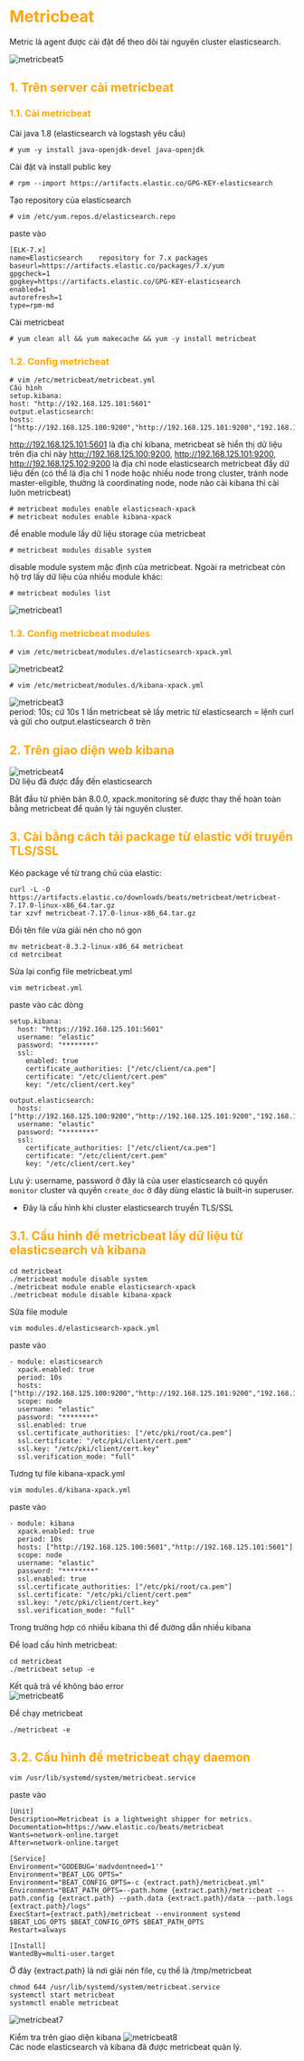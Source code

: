 <h1 style="color:orange">Metricbeat</h1>
Metric là agent được cài đặt để theo dõi tài nguyên cluster elasticsearch.

![metricbeat5](../img/metricbeat5.png)<br>
<h2 style="color:orange">1. Trên server cài metricbeat</h2>
<h3 style="color:orange">1.1. Cài metricbeat</h3>
Cài java 1.8 (elasticsearch và logstash yêu cầu)

    # yum -y install java-openjdk-devel java-openjdk
Cài đặt và install public key

    # rpm --import https://artifacts.elastic.co/GPG-KEY-elasticsearch
Tạo repository của elasticsearch

    # vim /etc/yum.repos.d/elasticsearch.repo
paste vào

    [ELK-7.x]
    name=Elasticsearch    repository for 7.x packages
    baseurl=https://artifacts.elastic.co/packages/7.x/yum
    gpgcheck=1
    gpgkey=https://artifacts.elastic.co/GPG-KEY-elasticsearch
    enabled=1
    autorefresh=1
    type=rpm-md
Cài metricbeat

    # yum clean all && yum makecache && yum -y install metricbeat
<h3 style="color:orange">1.2. Config metricbeat</h3>

    # vim /etc/metricbeat/metricbeat.yml
    Cấu hình
    setup.kibana:
    host: "http://192.168.125.101:5601"
    output.elasticsearch:
    hosts: ["http://192.168.125.100:9200","http://192.168.125.101:9200","192.168.125.102"]
http://192.168.125.101:5601 là địa chỉ kibana, metricbeat sẽ hiển thị dữ liệu trên địa chỉ này
http://192.168.125.100:9200, http://192.168.125.101:9200, http://192.168.125.102:9200 là địa chỉ node elasticsearch metricbeat đẩy dữ liệu đến (có thể là địa chỉ 1 node hoặc nhiều node trong cluster, tránh node master-eligible, thường là coordinating node, node nào cài kibana thì cài luôn metricbeat)

    # metricbeat modules enable elasticseach-xpack
    # metricbeat modules enable kibana-xpack
để enable module lấy dữ liệu storage của metricbeat
    
    # metricbeat modules disable system
disable module system mặc định của metricbeat. Ngoài ra metricbeat còn hộ trợ lấy dữ liệu của nhiều module khác:

    # metricbeat modules list
![metricbeat1](../img/metricbeat1.png)<br>
<h3 style="color:orange">1.3. Config metricbeat modules</h3>
    
    # vim /etc/metricbeat/modules.d/elasticsearch-xpack.yml
![metricbeat2](../img/metricbeat2.png)<br>

    # vim /etc/metricbeat/modules.d/kibana-xpack.yml
![metricbeat3](../img/metricbeat3.png)<br>
period: 10s; cứ 10s 1 lần metricbeat sẽ lấy metric từ elasticsearch = lệnh curl và gửi cho output.elasticsearch ở trên
<h2 style="color:orange">2. Trên giao diện web kibana</h2>

![metricbeat4](../img/metricbeat4.png)<br>
Dữ liệu đã được đẩy đến elasticsearch

Bắt đầu từ phiên bản 8.0.0, xpack.monitoring sẽ được thay thế hoàn toàn bằng metricbeat để quản lý tài nguyên cluster.

<h2 style="color:orange">3. Cài bằng cách tải package từ elastic với truyền TLS/SSL</h2>
Kéo package về từ trang chủ của elastic:

    curl -L -O https://artifacts.elastic.co/downloads/beats/metricbeat/metricbeat-7.17.0-linux-x86_64.tar.gz
    tar xzvf metricbeat-7.17.0-linux-x86_64.tar.gz
Đổi tên file vừa giải nén cho nó gọn

    mv metricbeat-8.3.2-linux-x86_64 metricbeat
    cd metrcibeat
Sửa lại config file metricbeat.yml

    vim metricbeat.yml
paste vào các dòng

    setup.kibana:
      host: "https://192.168.125.101:5601"
      username: "elastic"
      password: "********"
      ssl:
        enabled: true
        certificate_authorities: ["/etc/client/ca.pem"]
        certificate: "/etc/client/cert.pem"
        key: "/etc/client/cert.key"

    output.elasticsearch:
      hosts: ["http://192.168.125.100:9200","http://192.168.125.101:9200","192.168.125.102"]
      username: "elastic"
      password: "********"
      ssl:
        certificate_authorities: ["/etc/client/ca.pem"]
        certificate: "/etc/client/cert.pem"
        key: "/etc/client/cert.key"
Lưu ý: username, password ở đây là của user elasticsearch có quyền `monitor` cluster và quyền `create_doc` ở đây dùng elastic là built-in superuser.
- Đây là cấu hình khi cluster elasticsearch truyền TLS/SSL

<h2 style="color:orange">3.1. Cấu hình để metricbeat lấy dữ liệu từ elasticsearch và kibana</h2>

    cd metricbeat
    ./metricbeat module disable system
    ./metricbeat module enable elasticsearch-xpack
    ./metricbeat module disable kibana-xpack
Sửa file module

    vim modules.d/elasticsearch-xpack.yml
paste vào

    - module: elasticsearch
      xpack.enabled: true
      period: 10s
      hosts: ["http://192.168.125.100:9200","http://192.168.125.101:9200","192.168.125.102"] 
      scope: node 
      username: "elastic"
      password: "********"
      ssl.enabled: true
      ssl.certificate_authorities: ["/etc/pki/root/ca.pem"]
      ssl.certificate: "/etc/pki/client/cert.pem"
      ssl.key: "/etc/pki/client/cert.key"
      ssl.verification_mode: "full"
Tương tự file kibana-xpack.yml

    vim modules.d/kibana-xpack.yml
paste vào

    - module: kibana
      xpack.enabled: true
      period: 10s
      hosts: ["http://192.168.125.100:5601","http://192.168.125.101:5601"] 
      scope: node 
      username: "elastic"
      password: "********"
      ssl.enabled: true
      ssl.certificate_authorities: ["/etc/pki/root/ca.pem"]
      ssl.certificate: "/etc/pki/client/cert.pem"
      ssl.key: "/etc/pki/client/cert.key"
      ssl.verification_mode: "full"
Trong trường hợp có nhiều kibana thì để đường dẫn nhiều kibana

Để load cấu hình metricbeat:

    cd metricbeat
    ./metricbeat setup -e
Kết quả trả về không báo error<br>
![metricbeat6](../img/metricbeat6.png)<br>

Để chạy metricbeat

    ./metricbeat -e
<h2 style="color:orange">3.2. Cấu hình để metricbeat chạy daemon</h2>

    vim /usr/lib/systemd/system/metricbeat.service
paste vào

    [Unit]
    Description=Metricbeat is a lightweight shipper for metrics.
    Documentation=https://www.elastic.co/beats/metricbeat
    Wants=network-online.target
    After=network-online.target

    [Service]
    Environment="GODEBUG='madvdontneed=1'"
    Environment="BEAT_LOG_OPTS="
    Environment="BEAT_CONFIG_OPTS=-c {extract.path}/metricbeat.yml"
    Environment="BEAT_PATH_OPTS=--path.home {extract.path}/metricbeat --path.config {extract.path} --path.data {extract.path}/data --path.logs {extract.path}/logs"
    ExecStart={extract.path}/metricbeat --environment systemd $BEAT_LOG_OPTS $BEAT_CONFIG_OPTS $BEAT_PATH_OPTS
    Restart=always

    [Install]
    WantedBy=multi-user.target
Ở đây {extract.path} là nơi giải nén file, cụ thể là /tmp/metricbeat

    chmod 644 /usr/lib/systemd/system/metricbeat.service
    systemctl start metricbeat
    systemctl enable metricbeat
![metricbeat7](../img/metricbeat7.png)<br>

Kiểm tra trên giao diện kibana
![metricbeat8](../img/metricbeat8.png)<br>
Các node elasticsearch và kibana đã được metricbeat quản lý.
